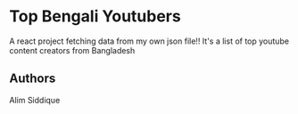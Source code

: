 
# Top Bengali Youtubers

A react project fetching data from my own json file!! It's a list of top youtube content creators from Bangladesh


## Authors

Alim Siddique
  